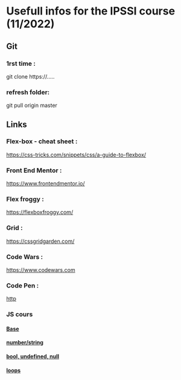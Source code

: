 # Usefull infos for the IPSSI course (11/2022)

## Git

### 1rst time : 
git clone https://.....

### refresh folder:
git pull origin master

## Links

### Flex-box - cheat sheet : 
https://css-tricks.com/snippets/css/a-guide-to-flexbox/

### Front End Mentor : 
https://www.frontendmentor.io/

### Flex froggy :
https://flexboxfroggy.com/

### Grid : 
https://cssgridgarden.com/

### Code Wars : 
https://www.codewars.com

### Code Pen :
[http](https://codepen.io/)


### JS cours
#### [Base](https://docs.google.com/presentation/d/18jTwXmZV5J-PAf0LxoRmsuUxEI3JVirKmvOa3d7Ty94/edit?usp=sharing)
#### [number/string](https://docs.google.com/presentation/d/1qrpbuE8vi3JKgIlMEwUyYJh9Omhqrr9cjlluco69bUA/edit?usp=sharing)
#### [bool, undefined, null](https://docs.google.com/presentation/d/1j8BEsYnhFd8FRrg_AaOH3Y5tfWPpiFh6dusNK0jX2Tg/edit?usp=sharing)
#### [loops](https://docs.google.com/presentation/d/1HkGESDgnoBX9EkV7Xc12UQ0q2dpa2BNf8rULVa20KK0/edit?usp=sharing)